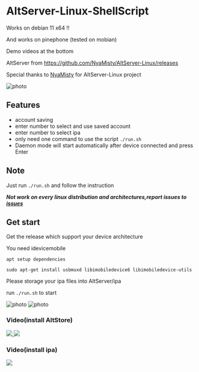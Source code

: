 # AltServer-Linux-ShellScript

Works on debian 11 x64 !!

And works on pinephone (tested on mobian)

Demo videos at the bottom

AltServer from https://github.com/NyaMisty/AltServer-Linux/releases

Special thanks to [NyaMisty](https://github.com/NyaMisty) for AltServer-Linux project 

![photo][4]

## Features
- account saving
- enter number to select and use saved account
- enter number to select ipa
- only need one command to use the script `./run.sh`
- Daemon mode will start automatically after device connected and press Enter

## Note 

Just run `./run.sh` and follow the instruction

***Not work on every linux distribution and architectures,report issues to [issues](https://github.com/powenn/AltServer-Linux-ShellScript/issues)***


## Get start

Get the release which support your device architecture

You need idevicemobile

`apt setup dependencies`
```
sudo apt-get install usbmuxd libimobiledevice6 libimobiledevice-utils
```

Please storage your ipa files into AltServer/ipa

run `./run.sh` to start

![photo][5]
![photo][0]

### Video(install AltStore)

<a href="https://www.youtube.com/watch?v=eraWIbdxyOo">
  <img src="https://img.youtube.com/vi/eraWIbdxyOo/maxresdefault.jpg" >
</a>

<a href="https://www.youtube.com/watch?v=57JDy2GX1JY">
  <img src="https://img.youtube.com/vi/57JDy2GX1JY/maxresdefault.jpg" >
</a>

### Video(install ipa)

<a href="https://www.youtube.com/watch?v=AgqoaBQd_p8">
  <img src="https://img.youtube.com/vi/AgqoaBQd_p8/maxresdefault.jpg" >
</a>



[0]:https://github.com/powenn/AltServer-Linux-ShellScript/blob/main/photos/00.jpg
[1]:https://github.com/powenn/AltServer-Linux-ShellScript/blob/main/photos/01.jpg
[2]:https://github.com/powenn/AltServer-Linux-ShellScript/blob/main/photos/02.jpg
[3]:https://github.com/powenn/AltServer-Linux-ShellScript/blob/main/photos/03.jpg
[4]:https://github.com/powenn/AltServer-Linux-ShellScript/blob/main/photos/04.png
[5]:https://github.com/powenn/AltServer-Linux-ShellScript/blob/main/photos/05.png
